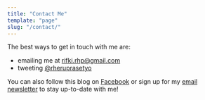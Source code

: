 ```yaml
---
title: "Contact Me"
template: "page"
slug: "/contact/"
---
```


The best ways to get in touch with me are:

- emailing me at [rifki.rhp@gmail.com](mailto:rifki.rhp@gmail.com)
- tweeting [@rheruprasetyo](https://twitter.com/rheruprasetyo)

You can also follow this blog on [Facebook](https://www.facebook.com/kiezie08) or sign up for my [email newsletter](/subscribe/?src=contact) to stay up-to-date with me!
